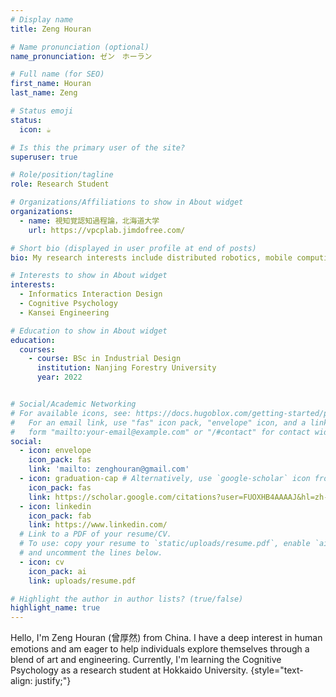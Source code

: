 ```yaml
---
# Display name
title: Zeng Houran

# Name pronunciation (optional)
name_pronunciation: ゼン　ホーラン

# Full name (for SEO)
first_name: Houran
last_name: Zeng

# Status emoji
status:
  icon: ☕️

# Is this the primary user of the site?
superuser: true

# Role/position/tagline
role: Research Student

# Organizations/Affiliations to show in About widget
organizations:
  - name: 視知覚認知過程論，北海道大学
    url: https://vpcplab.jimdofree.com/

# Short bio (displayed in user profile at end of posts)
bio: My research interests include distributed robotics, mobile computing and programmable matter.

# Interests to show in About widget
interests:
  - Informatics Interaction Design
  - Cognitive Psychology
  - Kansei Engineering

# Education to show in About widget
education:
  courses:
    - course: BSc in Industrial Design
      institution: Nanjing Forestry University
      year: 2022


# Social/Academic Networking
# For available icons, see: https://docs.hugoblox.com/getting-started/page-builder/#icons
#   For an email link, use "fas" icon pack, "envelope" icon, and a link in the
#   form "mailto:your-email@example.com" or "/#contact" for contact widget.
social:
  - icon: envelope
    icon_pack: fas
    link: 'mailto: zenghouran@gmail.com'
  - icon: graduation-cap # Alternatively, use `google-scholar` icon from `ai` icon pack
    icon_pack: fas
    link: https://scholar.google.com/citations?user=FUOXHB4AAAAJ&hl=zh-CN
  - icon: linkedin
    icon_pack: fab
    link: https://www.linkedin.com/
  # Link to a PDF of your resume/CV.
  # To use: copy your resume to `static/uploads/resume.pdf`, enable `ai` icons in `params.yaml`,
  # and uncomment the lines below.
  - icon: cv
    icon_pack: ai
    link: uploads/resume.pdf

# Highlight the author in author lists? (true/false)
highlight_name: true
---
```


Hello, I'm Zeng Houran (曾厚然) from China. I have a deep interest in human emotions and am eager to help individuals explore themselves through a blend of art and engineering. Currently, I'm learning the Cognitive Psychology as a research student at Hokkaido University.
{style="text-align: justify;"}
